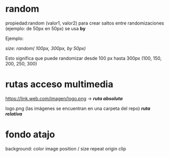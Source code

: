 # random 
propiedad:random (valor1, valor2)
para crear saltos entre randomizaciones (ejemplo: de 50px en 50px) se usa **by**

Ejemplo: 

*size: random( 100px, 300px, by 50px)*

Esto significa que puede randomizar desde 100 px hasta 300px 
(100, 150, 200, 250, 300)

# rutas acceso multimedia 

https://link.web.com/imagen/logo.png -> ***ruta absoluta***

logo.png (las imágenes se encuentran en una carpeta del repo) ***ruta relativa***

# fondo atajo

background: color image position / size repeat origin clip